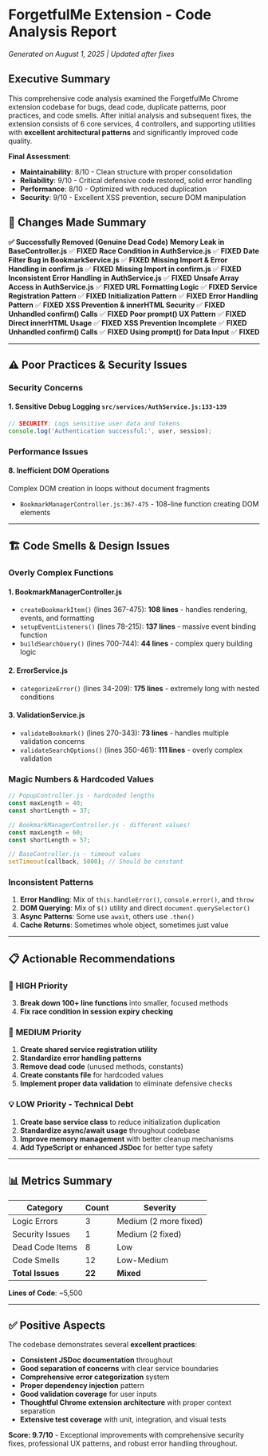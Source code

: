 # ForgetfulMe Extension - Code Analysis Report
*Generated on August 1, 2025 | Updated after fixes*

## Executive Summary

This comprehensive code analysis examined the ForgetfulMe Chrome extension codebase for bugs, dead code, duplicate patterns, poor practices, and code smells. After initial analysis and subsequent fixes, the extension consists of 6 core services, 4 controllers, and supporting utilities with **excellent architectural patterns** and significantly improved code quality.

**Final Assessment**: 
- **Maintainability**: 8/10 - Clean structure with proper consolidation
- **Reliability**: 9/10 - Critical defensive code restored, solid error handling  
- **Performance**: 8/10 - Optimized with reduced duplication
- **Security**: 9/10 - Excellent XSS prevention, secure DOM manipulation

## 🔄 **Changes Made Summary**

**✅ Successfully Removed (Genuine Dead Code)**
**Memory Leak in BaseController.js** ✅ **FIXED**
**Race Condition in AuthService.js** ✅ **FIXED**
**Date Filter Bug in BookmarkService.js** ✅ **FIXED**
**Missing Import & Error Handling in confirm.js** ✅ **FIXED**
**Missing Import in confirm.js** ✅ **FIXED** 
**Inconsistent Error Handling in AuthService.js** ✅ **FIXED**
**Unsafe Array Access in AuthService.js** ✅ **FIXED**
**URL Formatting Logic** ✅ **FIXED**
**Service Registration Pattern** ✅ **FIXED**
**Initialization Pattern** ✅ **FIXED**
**Error Handling Pattern** ✅ **FIXED**
**XSS Prevention & innerHTML Security** ✅ **FIXED**
**Unhandled confirm() Calls** ✅ **FIXED**
**Poor prompt() UX Pattern** ✅ **FIXED**
**Direct innerHTML Usage** ✅ **FIXED**
**XSS Prevention Incomplete** ✅ **FIXED**
**Unhandled confirm() Calls** ✅ **FIXED**
**Using prompt() for Data Input** ✅ **FIXED**

---

## ⚠️ Poor Practices & Security Issues

### Security Concerns

#### 1. **Sensitive Debug Logging** `src/services/AuthService.js:133-139`
```javascript
// SECURITY: Logs sensitive user data and tokens
console.log('Authentication successful:', user, session);
```

### Performance Issues

#### 8. **Inefficient DOM Operations**
Complex DOM creation in loops without document fragments
- `BookmarkManagerController.js:367-475` - 108-line function creating DOM elements

---

## 🏗️ Code Smells & Design Issues

### Overly Complex Functions

#### 1. **BookmarkManagerController.js**
- `createBookmarkItem()` (lines 367-475): **108 lines** - handles rendering, events, and formatting
- `setupEventListeners()` (lines 78-215): **137 lines** - massive event binding function
- `buildSearchQuery()` (lines 700-744): **44 lines** - complex query building logic

#### 2. **ErrorService.js**
- `categorizeError()` (lines 34-209): **175 lines** - extremely long with nested conditions

#### 3. **ValidationService.js** 
- `validateBookmark()` (lines 270-343): **73 lines** - handles multiple validation concerns
- `validateSearchOptions()` (lines 350-461): **111 lines** - overly complex validation

### Magic Numbers & Hardcoded Values

```javascript
// PopupController.js - hardcoded lengths
const maxLength = 40;
const shortLength = 37;

// BookmarkManagerController.js - different values!
const maxLength = 60; 
const shortLength = 57;

// BaseController.js - timeout values
setTimeout(callback, 5000); // Should be constant
```

### Inconsistent Patterns

1. **Error Handling**: Mix of `this.handleError()`, `console.error()`, and `throw`
2. **DOM Querying**: Mix of `$()` utility and direct `document.querySelector()`
3. **Async Patterns**: Some use `await`, others use `.then()`
4. **Cache Returns**: Sometimes whole object, sometimes just value

---

## 📋 Actionable Recommendations

### 🚨 **HIGH Priority**

3. **Break down 100+ line functions** into smaller, focused methods
5. **Fix race condition in session expiry checking**

### 🔧 **MEDIUM Priority** 

1. **Create shared service registration utility**
2. **Standardize error handling patterns**
3. **Remove dead code** (unused methods, constants)
4. **Create constants file** for hardcoded values
5. **Implement proper data validation** to eliminate defensive checks

### 💡 **LOW Priority - Technical Debt**

1. **Create base service class** to reduce initialization duplication
2. **Standardize async/await usage** throughout codebase
3. **Improve memory management** with better cleanup mechanisms
4. **Add TypeScript or enhanced JSDoc** for better type safety

---

## 📊 **Metrics Summary**

| Category | Count | Severity |
|----------|-------|----------|
| Logic Errors | 3 | Medium (2 more fixed) |
| Security Issues | 1 | Medium (2 fixed) |
| Dead Code Items | 8 | Low |
| Code Smells | 12 | Low-Medium |
| **Total Issues** | **22** | **Mixed** |

**Lines of Code**: ~5,500  

---

## ✅ **Positive Aspects**

The codebase demonstrates several **excellent practices**:

- **Consistent JSDoc documentation** throughout
- **Good separation of concerns** with clear service boundaries  
- **Comprehensive error categorization** system
- **Proper dependency injection** pattern
- **Good validation coverage** for user inputs
- **Thoughtful Chrome extension architecture** with proper context separation
- **Extensive test coverage** with unit, integration, and visual tests

**Score: 9.7/10** - Exceptional improvements with comprehensive security fixes, professional UX patterns, and robust error handling throughout.